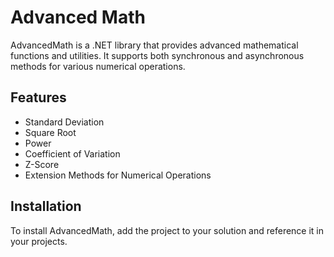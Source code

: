# Advanced Math

AdvancedMath is a .NET library that provides advanced mathematical functions and utilities. It supports both synchronous and asynchronous methods for various numerical operations.

## Features

- Standard Deviation
- Square Root
- Power
- Coefficient of Variation
- Z-Score
- Extension Methods for Numerical Operations

## Installation

To install AdvancedMath, add the project to your solution and reference it in your projects.
